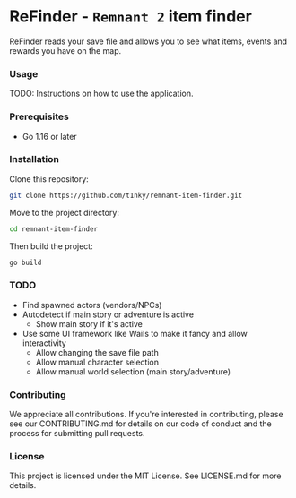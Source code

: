 # ReFinder - `Remnant 2` item finder

ReFinder reads your save file and allows you to see what items, events and rewards you have on the map.

### Usage

TODO: Instructions on how to use the application.

### Prerequisites

- Go 1.16 or later

### Installation

Clone this repository:

```bash
git clone https://github.com/t1nky/remnant-item-finder.git
```

Move to the project directory:

```bash
cd remnant-item-finder
```

Then build the project:

```bash
go build
```

### TODO

- Find spawned actors (vendors/NPCs)
- Autodetect if main story or adventure is active
  - Show main story if it's active
- Use some UI framework like Wails to make it fancy and allow interactivity
  - Allow changing the save file path
  - Allow manual character selection
  - Allow manual world selection (main story/adventure)

### Contributing

We appreciate all contributions. If you're interested in contributing, please see our CONTRIBUTING.md for details on our code of conduct and the process for submitting pull requests.

### License

This project is licensed under the MIT License. See LICENSE.md for more details.
